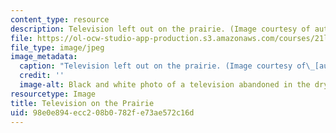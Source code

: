 ```yaml
---
content_type: resource
description: Television left out on the prairie. (Image courtesy of autowitch.)
file: https://ol-ocw-studio-app-production.s3.amazonaws.com/courses/21l-715-media-in-cultural-context-spring-2007/98e0e894ecc208b0782fe73ae572c16d_21l-715s07.jpg
file_type: image/jpeg
image_metadata:
  caption: "Television left out on the prairie. (Image courtesy of\_[autowitch](http://flickr.com/photos/autowitch/).)"
  credit: ''
  image-alt: Black and white photo of a television abandoned in the dry prairie grass.
resourcetype: Image
title: Television on the Prairie
uid: 98e0e894-ecc2-08b0-782f-e73ae572c16d
---
```

